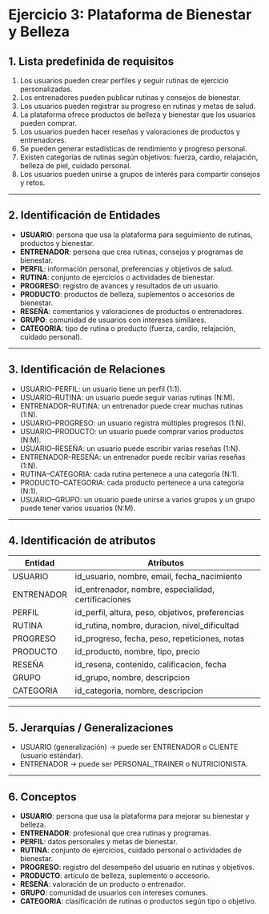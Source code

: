 # Ejercicio 3: Plataforma de Bienestar y Belleza

## 1. Lista predefinida de requisitos

1. Los usuarios pueden crear perfiles y seguir rutinas de ejercicio personalizadas.
2. Los entrenadores pueden publicar rutinas y consejos de bienestar.
3. Los usuarios pueden registrar su progreso en rutinas y metas de salud.
4. La plataforma ofrece productos de belleza y bienestar que los usuarios pueden comprar.
5. Los usuarios pueden hacer reseñas y valoraciones de productos y entrenadores.
6. Se pueden generar estadísticas de rendimiento y progreso personal.
7. Existen categorías de rutinas según objetivos: fuerza, cardio, relajación, belleza de piel, cuidado personal.
8. Los usuarios pueden unirse a grupos de interés para compartir consejos y retos.

---

## 2. Identificación de Entidades

* ​**USUARIO**​: persona que usa la plataforma para seguimiento de rutinas, productos y bienestar.
* ​**ENTRENADOR**​: persona que crea rutinas, consejos y programas de bienestar.
* ​**PERFIL**​: información personal, preferencias y objetivos de salud.
* ​**RUTINA**​: conjunto de ejercicios o actividades de bienestar.
* ​**PROGRESO**​: registro de avances y resultados de un usuario.
* ​**PRODUCTO**​: productos de belleza, suplementos o accesorios de bienestar.
* ​**RESEÑA**​: comentarios y valoraciones de productos o entrenadores.
* ​**GRUPO**​: comunidad de usuarios con intereses similares.
* ​**CATEGORIA**​: tipo de rutina o producto (fuerza, cardio, relajación, cuidado personal).

---

## 3. Identificación de Relaciones

* USUARIO–PERFIL: un usuario tiene un perfil (1:1).
* USUARIO–RUTINA: un usuario puede seguir varias rutinas (N:M).
* ENTRENADOR–RUTINA: un entrenador puede crear muchas rutinas (1:N).
* USUARIO–PROGRESO: un usuario registra múltiples progresos (1:N).
* USUARIO–PRODUCTO: un usuario puede comprar varios productos (N:M).
* USUARIO–RESEÑA: un usuario puede escribir varias reseñas (1:N).
* ENTRENADOR–RESEÑA: un entrenador puede recibir varias reseñas (1:N).
* RUTINA–CATEGORIA: cada rutina pertenece a una categoría (N:1).
* PRODUCTO–CATEGORIA: cada producto pertenece a una categoría (N:1).
* USUARIO–GRUPO: un usuario puede unirse a varios grupos y un grupo puede tener varios usuarios (N:M).

---

## 4. Identificación de atributos

| Entidad    | Atributos                                             |
| ------------ | ------------------------------------------------------- |
| USUARIO    | id\_usuario, nombre, email, fecha\_nacimiento         |
| ENTRENADOR | id\_entrenador, nombre, especialidad, certificaciones |
| PERFIL     | id\_perfil, altura, peso, objetivos, preferencias     |
| RUTINA     | id\_rutina, nombre, duracion, nivel\_dificultad       |
| PROGRESO   | id\_progreso, fecha, peso, repeticiones, notas        |
| PRODUCTO   | id\_producto, nombre, tipo, precio                    |
| RESEÑA    | id\_resena, contenido, calificacion, fecha            |
| GRUPO      | id\_grupo, nombre, descripcion                        |
| CATEGORIA  | id\_categoria, nombre, descripcion                    |

---

## 5. Jerarquías / Generalizaciones

* USUARIO (generalización) → puede ser ENTRENADOR o CLIENTE (usuario estándar).
* ENTRENADOR → puede ser PERSONAL\_TRAINER o NUTRICIONISTA.

---

## 6. Conceptos

* ​**USUARIO**​: persona que usa la plataforma para mejorar su bienestar y belleza.
* ​**ENTRENADOR**​: profesional que crea rutinas y programas.
* ​**PERFIL**​: datos personales y metas de bienestar.
* ​**RUTINA**​: conjunto de ejercicios, cuidado personal o actividades de bienestar.
* ​**PROGRESO**​: registro del desempeño del usuario en rutinas y objetivos.
* ​**PRODUCTO**​: artículo de belleza, suplemento o accesorio.
* ​**RESEÑA**​: valoración de un producto o entrenador.
* ​**GRUPO**​: comunidad de usuarios con intereses comunes.
* ​**CATEGORIA**​: clasificación de rutinas o productos según tipo o objetivo.

